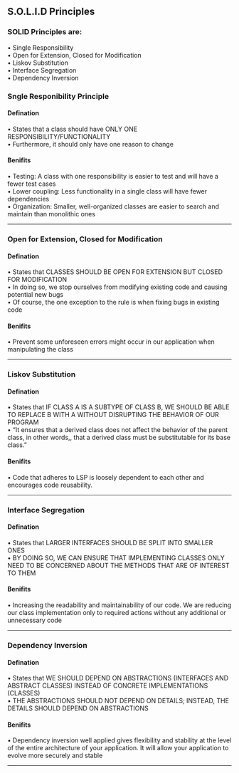 ## S.O.L.I.D Principles 
### SOLID Principles are:
• Single Responsibility<br /> 
• Open for Extension, Closed for Modification<br /> 
• Liskov Substitution<br /> 
• Interface Segregation<br /> 
• Dependency Inversion<br /> 


### Sngle Responibility Principle 
#### Defination  
• States that a class should have ONLY ONE
RESPONSIBILITY/FUNCTIONALITY<br /> 
• Furthermore, it should only have one reason
to change<br /> 
#### Benifits 
• Testing: A class with one responsibility is easier
to test and will have a fewer test cases<br />
• Lower coupling: Less functionality in a single
class will have fewer dependencies<br />
• Organization: Smaller, well-organized classes
are easier to search and maintain than
monolithic ones<br />
 <hr/>
 
 
 ### Open for Extension, Closed for Modification
#### Defination  
• States that CLASSES SHOULD BE OPEN FOR
EXTENSION BUT CLOSED FOR MODIFICATION<br /> 
• In doing so, we stop ourselves from modifying
existing code and causing potential new bugs<br /> 
• Of course, the one exception to the rule is when
fixing bugs in existing code<br /> 
#### Benifits 
• Prevent  some unforeseen errors might
occur in our application when manipulating the class <br />
 <hr/>



 ### Liskov Substitution
#### Defination  
• States that IF CLASS A IS A SUBTYPE OF CLASS
B, WE SHOULD BE ABLE TO REPLACE B WITH A
WITHOUT DISRUPTING THE BEHAVIOR OF OUR
PROGRAM<br /> 
• “It ensures that a derived class does not
affect the behavior of the parent class, in
other words,, that a derived class must be
substitutable for its base class.” <br /> 
#### Benifits 
• Code that adheres to LSP is loosely dependent to each other and encourages code reusability.  <br />
 <hr/>


 ### Interface Segregation
#### Defination  
• States that LARGER INTERFACES SHOULD BE
SPLIT INTO SMALLER ONES <br /> 
• BY DOING SO, WE CAN ENSURE THAT
IMPLEMENTING CLASSES ONLY NEED TO BE
CONCERNED ABOUT THE METHODS THAT ARE
OF INTEREST TO THEM <br /> 
#### Benifits 
• Increasing  the readability and maintainability of our code. We are reducing our class implementation only to required actions without any additional or unnecessary code  <br />
 <hr/>



 ### Dependency Inversion
#### Defination  
• States that WE SHOULD DEPEND ON
ABSTRACTIONS (INTERFACES AND ABSTRACT
CLASSES) INSTEAD OF CONCRETE
IMPLEMENTATIONS (CLASSES) <br /> 
• THE ABSTRACTIONS SHOULD NOT DEPEND ON
DETAILS; INSTEAD, THE DETAILS SHOULD
DEPEND ON ABSTRACTIONS <br /> 
#### Benifits 
• Dependency inversion well applied gives flexibility and stability at the level of the entire architecture of your application. It will allow your application to evolve more securely and stable  <br />
 <hr/>











